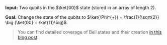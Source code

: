 **Input:** Two qubits in the $\ket{00}$ state (stored in an array of length 2).

**Goal:**  Change the state of the qubits to $\ket{\Phi^{+}} = \frac{1}{\sqrt{2}} \big (\ket{00} + \ket{11}\big)$.

> You can find detailed coverage of Bell states and their creation [in this blog post](https://blogs.msdn.microsoft.com/uk_faculty_connection/2018/02/06/a-beginners-guide-to-quantum-computing-and-q/).
